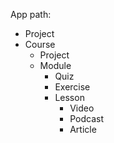App path:

- Project
- Course
  - Project
  - Module
    - Quiz
    - Exercise
    - Lesson
      - Video
      - Podcast
      - Article
